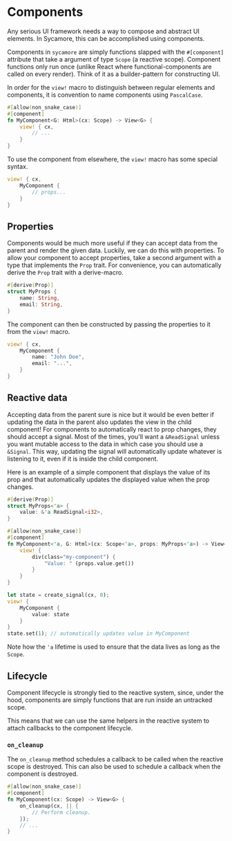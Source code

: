 # Components

Any serious UI framework needs a way to compose and abstract UI elements. In Sycamore, this can be
accomplished using components.

Components in `sycamore` are simply functions slapped with the `#[component]` attribute that take a
argument of type `Scope` (a reactive scope). Component functions only run once (unlike React
where functional-components are called on every render). Think of it as a builder-pattern for
constructing UI.

In order for the `view!` macro to distinguish between regular elements and components, it is
convention to name components using `PascalCase`.

```rust
#[allow(non_snake_case)]
#[component]
fn MyComponent<G: Html>(cx: Scope) -> View<G> {
    view! { cx,
        // ...
    }
}
```

To use the component from elsewhere, the `view!` macro has some special syntax.

```rust
view! { cx,
    MyComponent {
        // props...
    }
}
```

## Properties

Components would be much more useful if they can accept data from the parent and render the given
data. Luckily, we can do this with properties. To allow your component to accept properties, take a
second argument with a type that implements the `Prop` trait. For convenience, you can automatically
derive the `Prop` trait with a derive-macro.

```rust
#[derive(Prop)]
struct MyProps {
    name: String,
    email: String,
}
```

The component can then be constructed by passing the properties to it from the `view!` macro.

```rust
view! { cx,
    MyComponent {
        name: "John Doe",
        email: "...",
    }
}
```

## Reactive data

Accepting data from the parent sure is nice but it would be even better if updating the data in the
parent also updates the view in the child component! For components to automatically react to prop
changes, they should accept a signal. Most of the times, you'll want a `&ReadSignal` unless you want
mutable access to the data in which case you should use a `&Signal`. This way, updating the signal
will automatically update whatever is listening to it, even if it is inside the child component.

Here is an example of a simple component that displays the value of its prop and that automatically
updates the displayed value when the prop changes.

```rust
#[derive(Prop)]
struct MyProps<'a> {
    value: &'a ReadSignal<i32>,
}

#[allow(non_snake_case)]
#[component]
fn MyComponent<'a, G: Html>(cx: Scope<'a>, props: MyProps<'a>) -> View<G> {
    view! {
        div(class="my-component") {
            "Value: " (props.value.get())
        }
    }
}

let state = create_signal(cx, 0);
view! {
    MyComponent {
        value: state
    }
}
state.set(1); // automatically updates value in MyComponent
```

Note how the `'a` lifetime is used to ensure that the data lives as long as the `Scope`.

## Lifecycle

Component lifecycle is strongly tied to the reactive system, since, under the hood, components are
simply functions that are run inside an untracked scope.

This means that we can use the same helpers in the reactive system to attach callbacks to the
component lifecycle.

### `on_cleanup`

The `on_cleanup` method schedules a callback to be called when the reactive scope is destroyed. This
can also be used to schedule a callback when the component is destroyed.

```rust
#[allow(non_snake_case)]
#[component]
fn MyComponent(cx: Scope) -> View<G> {
    on_cleanup(cx, || {
        // Perform cleanup.
    });
    // ...
}
```
